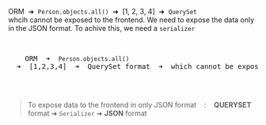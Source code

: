 
ORM &nbsp;➜&nbsp; <code>Person.objects.all()</code> &nbsp;➜&nbsp; [1, 2, 3, 4] &nbsp;➜&nbsp; <code>QuerySet</code><br>
whcih cannot be exposed to the frontend.
We need to expose the data only in the JSON format. To achive this, we need a <code>serializer</code>

<br>

<pre>
    ORM  ➜  <code>Person.objects.all()</code>  ➜  [1,2,3,4]  ➜  QuerySet format  ➜  which cannot be exposed to the frontend
                                                                    
</pre>

<br>

> To expose data to the frontend in only JSON format &nbsp;&nbsp;&nbsp;:&nbsp;&nbsp;&nbsp; **QUERYSET** format ➜ <code>Serializer</code> ➜ **JSON** format
